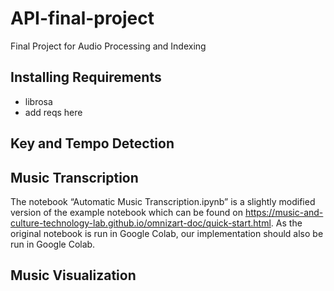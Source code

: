 # API-final-project
Final Project for Audio Processing and Indexing

## Installing Requirements
- librosa
- add reqs here

## Key and Tempo Detection

## Music Transcription
The notebook “Automatic Music Transcription.ipynb” is a slightly modified version of the example notebook which can be found on https://music-and-culture-technology-lab.github.io/omnizart-doc/quick-start.html. As the original notebook is run in Google Colab, our implementation should also be run in Google Colab.

## Music Visualization


